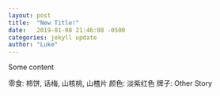 ```yaml
---
layout: post
title:  "New Title!"
date:   2019-01-08 21:46:08 -0500
categories: jekyll update
author: "Luke"
---
```


Some content


零食: 柿饼, 话梅, 山核桃, 山楂片
颜色: 淡紫红色
牌子: Other Story
